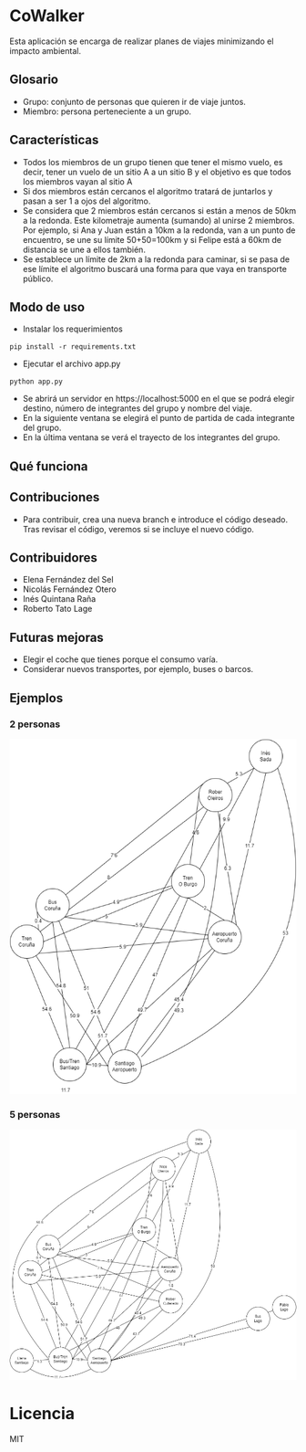 # CoWalker

Esta aplicación se encarga de realizar planes de viajes minimizando el impacto ambiental. 

## Glosario

- Grupo: conjunto de personas que quieren ir de viaje juntos.
- Miembro: persona perteneciente a un grupo.

## Características

- Todos los miembros de un grupo tienen que tener el mismo vuelo, es decir, tener un vuelo de un sitio A a un sitio B y el objetivo es que todos los miembros vayan al sitio A
- Si dos miembros están cercanos el algoritmo tratará de juntarlos y pasan a ser 1 a ojos del algoritmo.
- Se considera que 2 miembros están cercanos si están a menos de 50km a la redonda. Este kilometraje aumenta (sumando) al unirse 2 miembros. Por ejemplo, si Ana y Juan están a 10km a la redonda, van a un punto de encuentro, se une su límite 50+50=100km y si Felipe está a 60km de distancia se une a ellos también.
- Se establece un límite de 2km a la redonda para caminar, si se pasa de ese límite el algoritmo buscará una forma para que vaya en transporte público.

## Modo de uso
- Instalar los requerimientos
```
pip install -r requirements.txt
```
- Ejecutar el archivo app.py
```
python app.py
```
- Se abrirá un servidor en https://localhost:5000 en el que se podrá elegir destino, número de integrantes del grupo y nombre del viaje.
- En la siguiente ventana se elegirá el punto de partida de cada integrante del grupo.
- En la última ventana se verá el trayecto de los integrantes del grupo.

## Qué funciona


## Contribuciones
- Para contribuir, crea una nueva branch e introduce el código deseado. Tras revisar el código, veremos si se incluye el nuevo código.

## Contribuidores
- Elena Fernández del Sel
- Nicolás Fernández Otero
- Inés Quintana Raña
- Roberto Tato Lage

## Futuras mejoras
- Elegir el coche que tienes porque el consumo varía.
- Considerar nuevos transportes, por ejemplo, buses o barcos.

## Ejemplos
### 2 personas
![Diagrama 2 personas](ejemplo2pers.drawio.png)

### 5 personas
![Diagrama 5 personas](ejemplo5pers.drawio.png)

# Licencia
MIT

